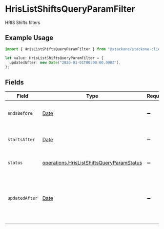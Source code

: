 # HrisListShiftsQueryParamFilter

HRIS Shifts filters

## Example Usage

```typescript
import { HrisListShiftsQueryParamFilter } from "@stackone/stackone-client-ts/sdk/models/operations";

let value: HrisListShiftsQueryParamFilter = {
  updatedAfter: new Date("2020-01-01T00:00:00.000Z"),
};
```

## Fields

| Field                                                                                                         | Type                                                                                                          | Required                                                                                                      | Description                                                                                                   | Example                                                                                                       |
| ------------------------------------------------------------------------------------------------------------- | ------------------------------------------------------------------------------------------------------------- | ------------------------------------------------------------------------------------------------------------- | ------------------------------------------------------------------------------------------------------------- | ------------------------------------------------------------------------------------------------------------- |
| `endsBefore`                                                                                                  | [Date](https://developer.mozilla.org/en-US/docs/Web/JavaScript/Reference/Global_Objects/Date)                 | :heavy_minus_sign:                                                                                            | Filter shifts that end before this date                                                                       |                                                                                                               |
| `startsAfter`                                                                                                 | [Date](https://developer.mozilla.org/en-US/docs/Web/JavaScript/Reference/Global_Objects/Date)                 | :heavy_minus_sign:                                                                                            | Filter shifts that start after this date                                                                      |                                                                                                               |
| `status`                                                                                                      | [operations.HrisListShiftsQueryParamStatus](../../../sdk/models/operations/hrislistshiftsqueryparamstatus.md) | :heavy_minus_sign:                                                                                            | Filter to select shifts by status                                                                             |                                                                                                               |
| `updatedAfter`                                                                                                | [Date](https://developer.mozilla.org/en-US/docs/Web/JavaScript/Reference/Global_Objects/Date)                 | :heavy_minus_sign:                                                                                            | Use a string with a date to only select results updated after that given date                                 | 2020-01-01T00:00:00.000Z                                                                                      |
